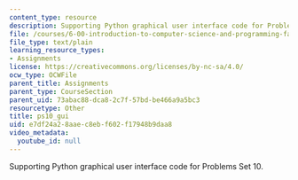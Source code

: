 ```yaml
---
content_type: resource
description: Supporting Python graphical user interface code for Problems Set 10.
file: /courses/6-00-introduction-to-computer-science-and-programming-fall-2008/e7df24a28aaec8ebf602f17948b9daa8_ps10_gui.py
file_type: text/plain
learning_resource_types:
- Assignments
license: https://creativecommons.org/licenses/by-nc-sa/4.0/
ocw_type: OCWFile
parent_title: Assignments
parent_type: CourseSection
parent_uid: 73abac88-dca8-2c7f-57bd-be466a9a5bc3
resourcetype: Other
title: ps10_gui
uid: e7df24a2-8aae-c8eb-f602-f17948b9daa8
video_metadata:
  youtube_id: null
---
```

Supporting Python graphical user interface code for Problems Set 10.